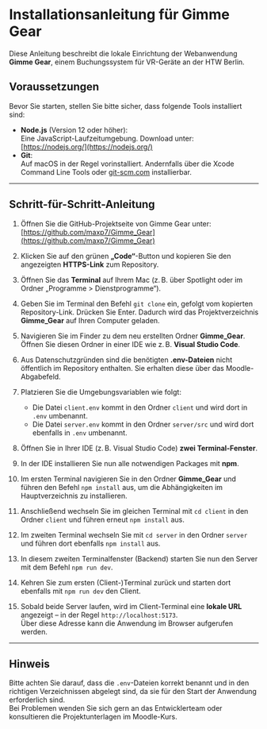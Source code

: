 # Installationsanleitung für Gimme Gear

Diese Anleitung beschreibt die lokale Einrichtung der Webanwendung **Gimme Gear**, einem Buchungssystem für VR-Geräte an der HTW Berlin.

## Voraussetzungen

Bevor Sie starten, stellen Sie bitte sicher, dass folgende Tools installiert sind:

- **Node.js** (Version 12 oder höher):  
  Eine JavaScript-Laufzeitumgebung. Download unter: [https://nodejs.org/](https://nodejs.org/)
- **Git**:  
  Auf macOS in der Regel vorinstalliert. Andernfalls über die Xcode Command Line Tools oder [git-scm.com](https://git-scm.com/) installierbar.

---

## Schritt-für-Schritt-Anleitung

1. Öffnen Sie die GitHub-Projektseite von Gimme Gear unter:  
   [https://github.com/maxp7/Gimme_Gear](https://github.com/maxp7/Gimme_Gear)

2. Klicken Sie auf den grünen **„Code“**-Button und kopieren Sie den angezeigten **HTTPS-Link** zum Repository.

3. Öffnen Sie das **Terminal** auf Ihrem Mac (z. B. über Spotlight oder im Ordner „Programme > Dienstprogramme“).

4. Geben Sie im Terminal den Befehl `git clone` ein, gefolgt vom kopierten Repository-Link. Drücken Sie Enter. Dadurch wird das Projektverzeichnis **Gimme_Gear** auf Ihren Computer geladen.

5. Navigieren Sie im Finder zu dem neu erstellten Ordner **Gimme_Gear**. Öffnen Sie diesen Ordner in einer IDE wie z. B. **Visual Studio Code**.

6. Aus Datenschutzgründen sind die benötigten **.env-Dateien** nicht öffentlich im Repository enthalten. Sie erhalten diese über das Moodle-Abgabefeld.

7. Platzieren Sie die Umgebungsvariablen wie folgt:
   - Die Datei `client.env` kommt in den Ordner `client` und wird dort in `.env` umbenannt.
   - Die Datei `server.env` kommt in den Ordner `server/src` und wird dort ebenfalls in `.env` umbenannt.

8. Öffnen Sie in Ihrer IDE (z. B. Visual Studio Code) **zwei Terminal-Fenster**.

9. In der IDE installieren Sie nun alle notwendigen Packages mit **npm**.

10. Im ersten Terminal navigieren Sie in den Ordner **Gimme_Gear** und führen den Befehl `npm install` aus, um die Abhängigkeiten im Hauptverzeichnis zu installieren.

11. Anschließend wechseln Sie im gleichen Terminal mit `cd client` in den Ordner `client` und führen erneut `npm install` aus.

12. Im zweiten Terminal wechseln Sie mit `cd server` in den Ordner `server` und führen dort ebenfalls `npm install` aus.

13. In diesem zweiten Terminalfenster (Backend) starten Sie nun den Server mit dem Befehl `npm run dev`.

14. Kehren Sie zum ersten (Client-)Terminal zurück und starten dort ebenfalls mit `npm run dev` den Client.

15. Sobald beide Server laufen, wird im Client-Terminal eine **lokale URL** angezeigt – in der Regel `http://localhost:5173`.  
    Über diese Adresse kann die Anwendung im Browser aufgerufen werden.

---

## Hinweis

Bitte achten Sie darauf, dass die `.env`-Dateien korrekt benannt und in den richtigen Verzeichnissen abgelegt sind, da sie für den Start der Anwendung erforderlich sind.  
Bei Problemen wenden Sie sich gern an das Entwicklerteam oder konsultieren die Projektunterlagen im Moodle-Kurs.
